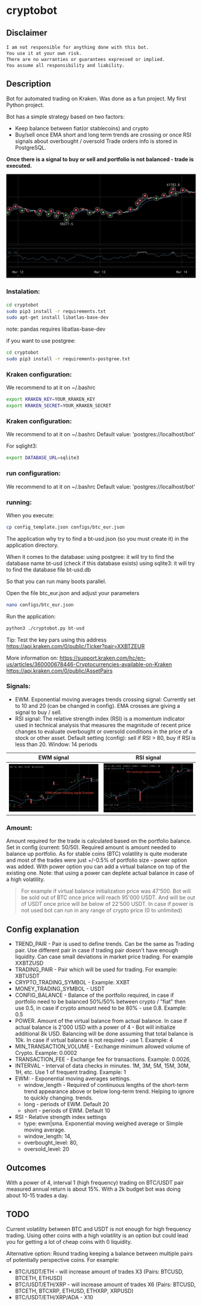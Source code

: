 # cryptobot

## Disclaimer
```
I am not responsible for anything done with this bot.
You use it at your own risk.
There are no warranties or guarantees expressed or implied.
You assume all responsibility and liability.
```

## Description
Bot for automated trading on Kraken. Was done as a fun project. My first Python project.

Bot has a simple strategy based on two factors:
-   Keep balance between fiat(or stablecoins) and crypto
-   Buy/sell once EMA short and long term trends are crossing or once RSI signals about overbought / oversold
Trade orders info is stored in PostgreSQL.

**Once there is a signal to buy or sell and portfolio is not balanced - trade is executed.**

![Trades example](Docs/Screenshot%202021-03-19%20at%2010.09.43.png)

### Instalation:

```bash
cd cryptobot
sudo pip3 install -r requirements.txt
sudo apt-get install libatlas-base-dev
```
note: pandas requires libatlas-base-dev

if you want to use postgree:
```bash
cd cryptobot
sudo pip3 install -r requirements-postgree.txt
```



### Kraken configuration:
We recommend to at it on ~/.bashrc

```bash
export KRAKEN_KEY=YOUR_KRAKEN_KEY
export KRAKEN_SECRET=YOUR_KRAKEN_SECRET
```

### Kraken configuration:
We recommend to at it on ~/.bashrc
Default value: 'postgres://localhost/bot'

For sqlight3:
```bash
export DATABASE_URL=sqlite3
```
### run configuration:
We recommend to at it on ~/.bashrc
Default value: 'postgres://localhost/bot'


### running:
When you execute:

```bash
cp config_template.json configs/btc_eur.json
```
The application why try to find a bt-usd.json (so you must create it) in the application directory.

When it comes to the database:
using postgree: it will try to find the database name bt-usd (check if this database exists)
using sqlite3:  it will try to find the database file bt-usd.db

So that you can run many boots parallel.

Open the file btc_eur.json and adjust your parameters
```bash
nano configs/btc_eur.json
```

Run the application:
```bash
python3 ./cryptobot.py bt-usd
```
Tip:
Test the key pars using this address https://api.kraken.com/0/public/Ticker?pair=XXBTZEUR

More information on:
https://support.kraken.com/hc/en-us/articles/360000678446-Cryptocurrencies-available-on-Kraken
https://api.kraken.com/0/public/AssetPairs


### Signals:
- EWM. Exponential moving averages trends crossing signal:
Currently set to 10 and 20 (can be changed in config). EMA crosses are giving a signal to buy / sell.
- RSI signal:
The relative strength index (RSI) is a momentum indicator used in technical analysis that measures the magnitude of recent price changes to evaluate overbought or oversold conditions in the price of a stock or other asset.
Default setting (config): sell if RSI > 80, buy if RSI is less than 20. Window: 14 periods


|EWM signal | RSI signal |
| --- | --- |
|![EWM signal](Docs/Screenshot%202021-03-19%20at%2011.04.22.png) | ![RSI signal](Docs/Screenshot%202021-03-19%20at%2011.02.46.png) |


### Amount:
Amount required for the trade is calculated based on the portfolio balance. Set in config (current: 50/50). Required amount is amount needed to balance up portfolio.
As for stable coins (BTC) volatility is quite moderate and most of the trades were just +/-0.5% of portfolio size - power option was added. With power option you can add a virtual balance on top of the existing one. Note: that using a power can deplete actual balance in case of a high volatility.
> For example if virtual balance initialization price was 47'500. Bot will be sold out of BTC once price will reach 95'000 USDT. And will be out of USDT once price will be below of 22'500 USDT.
> In case if power is not used bot can run in any range of crypto price (0 to unlimited)

## Config explanation
- TREND_PAIR - Pair is used to define trends. Can be the same as Trading pair. Use different pair in case if trading pair doesn't have enough liquidity. Can case small deviations in market price trading. For example XXBTZUSD
- TRADING_PAIR - Pair which will be used for trading. For example: XBTUSDT
- CRYPTO_TRADING_SYMBOL - Example: XXBT
- MONEY_TRADING_SYMBOL - USDT
- CONFIG_BALANCE - Balance of the portfolio required, in case if portfolio need to be balanced 50%/50% between crypto / "fiat" then use 0.5, in case if crypto amount need to be 80% - use 0.8. Example: 0.5
- POWER. Amount of the virtual balance from actual balance. In case if actual balance is 2'000 USD with a power of 4 - Bot will initialize additional 8k USD. Balancing will be done assuming that total balance is 10k. In case if virtual balance is not required - use 1. Example: 4
- MIN_TRANSACTION_VOLUME - Exchange minimum allowed volume of Crypto. Example: 0.0002
- TRANSACTION_FEE - Exchange fee for transactions. Example: 0.0026,
- INTERVAL - Interval of data checks in minutes. 1M, 3M, 5M, 15M, 30M, 1H, etc. Use 1 of frequent trading. Example: 1
- EWM: - Exponential moving averages settings.
	- window_length - Required of continuous lengths of the short-term trend appearance above or below long-term trend. Helping to ignore to quickly changing.  trends.
	- long - periods of EWM. Default 20
	- short - periods of EWM. Default 10
- RSI - Relative strength index settings
	- type: ewm|sma. Exponential moving weighed average or Simple moving average.
    - window_length: 14,
    - overbought_level: 80,
    - oversold_level: 20

## Outcomes
With a power of 4, interval 1 (high frequency) trading on BTC/USDT pair measured annual return is about 15%.
With a 2k budget bot was doing about 10-15 trades a day.

## TODO
Current volatility between BTC and USDT is not enough for high frequency trading. Using other coins with a high volatility is an option but could lead you for getting a lot of cheap coins with 0 liquidity.

Alternative option: Round trading keeping a balance between multiple pairs of potentially perspective coins. For example:
- BTC/USDT/ETH - will increase amount of trades X3 (Pairs: BTCUSD, BTCETH, ETHUSD)
- BTC/USDT/ETH/XRP - will increase amount of trades X6 (Pairs: BTCUSD, BTCETH, BTCXRP, ETHUSD, ETHXRP, XRPUSD)
- BTC/USDT/ETH/XRP/ADA - X10
